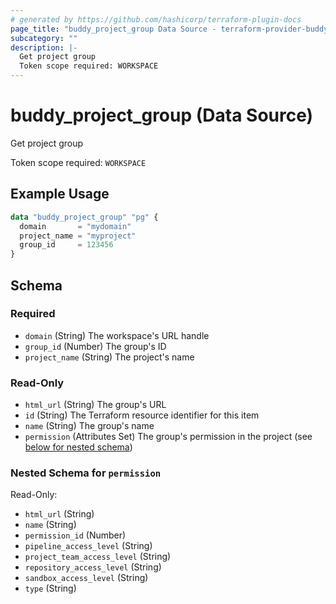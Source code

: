 ```yaml
---
# generated by https://github.com/hashicorp/terraform-plugin-docs
page_title: "buddy_project_group Data Source - terraform-provider-buddy"
subcategory: ""
description: |-
  Get project group
  Token scope required: WORKSPACE
---
```


# buddy_project_group (Data Source)

Get project group

Token scope required: `WORKSPACE`

## Example Usage

```terraform
data "buddy_project_group" "pg" {
  domain       = "mydomain"
  project_name = "myproject"
  group_id     = 123456
}
```

<!-- schema generated by tfplugindocs -->
## Schema

### Required

- `domain` (String) The workspace's URL handle
- `group_id` (Number) The group's ID
- `project_name` (String) The project's name

### Read-Only

- `html_url` (String) The group's URL
- `id` (String) The Terraform resource identifier for this item
- `name` (String) The group's name
- `permission` (Attributes Set) The group's permission in the project (see [below for nested schema](#nestedatt--permission))

<a id="nestedatt--permission"></a>
### Nested Schema for `permission`

Read-Only:

- `html_url` (String)
- `name` (String)
- `permission_id` (Number)
- `pipeline_access_level` (String)
- `project_team_access_level` (String)
- `repository_access_level` (String)
- `sandbox_access_level` (String)
- `type` (String)


